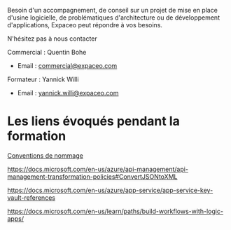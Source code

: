 Besoin d'un accompagnement, de conseil sur un projet de mise en place d'usine logicielle, de problématiques d'architecture ou de développement d'applications, Expaceo peut répondre à vos besoins.

N'hésitez pas à nous contacter

Commercial : Quentin Bohe
- Email : commercial@expaceo.com

Formateur : Yannick Willi
- Email : yannick.willi@expaceo.com

# Les liens évoqués pendant la formation

[Conventions de nommage](https://docs.microsoft.com/en-us/azure/cloud-adoption-framework/ready/azure-best-practices/resource-naming)

https://docs.microsoft.com/en-us/azure/api-management/api-management-transformation-policies#ConvertJSONtoXML

https://docs.microsoft.com/en-us/azure/app-service/app-service-key-vault-references

https://docs.microsoft.com/en-us/learn/paths/build-workflows-with-logic-apps/
